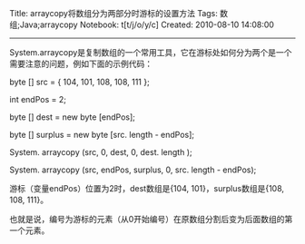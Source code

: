 Title: arraycopy将数组分为两部分时游标的设置方法
Tags: 数组;Java;arraycopy
Notebook: t[t/j/o/y/c]
Created: 2010-08-10 14:08:00

------

System.arraycopy是复制数组的一个常用工具，它在游标处如何分为两个是一个需要注意的问题，例如下面的示例代码： 

  byte [] src = { 104, 101, 108, 108, 111 }; 

 int endPos = 2; 

 byte [] dest = new  byte [endPos]; 

 byte [] surplus = new  byte [src. length - endPos]; 

 System. arraycopy (src, 0, dest, 0, dest. length ); 

 System. arraycopy (src, endPos, surplus, 0, src. length - endPos); 

 游标（变量endPos）位置为2时，dest数组是{104, 101}，surplus数组是{108, 108, 111}。 

 也就是说，编号为游标的元素（从0开始编号）在原数组分割后变为后面数组的第一个元素。